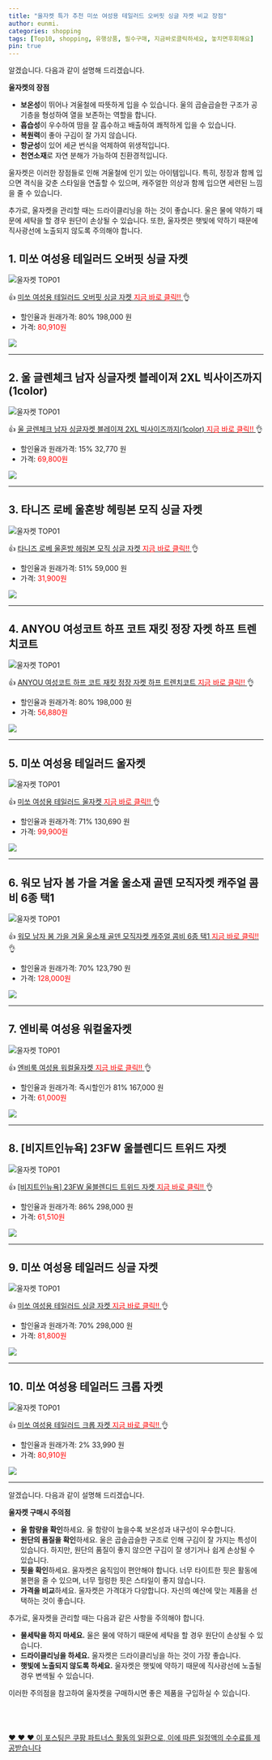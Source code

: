 ```yaml
---
title: "울자켓 특가 추천 미쏘 여성용 테일러드 오버핏 싱글 자켓 비교 장점"
author: eunmi.
categories: shopping
tags: [Top10, shopping, 유행상품, 필수구매, 지금바로클릭하세요, 놓치면후회해요]
pin: true
---
```

알겠습니다. 다음과 같이 설명해 드리겠습니다.

**울자켓의 장점**

* **보온성**이 뛰어나 겨울철에 따뜻하게 입을 수 있습니다. 울의 곱슬곱슬한 구조가 공기층을 형성하여 열을 보존하는 역할을 합니다.
* **흡습성**이 우수하여 땀을 잘 흡수하고 배출하여 쾌적하게 입을 수 있습니다.
* **복원력**이 좋아 구김이 잘 가지 않습니다.
* **항균성**이 있어 세균 번식을 억제하여 위생적입니다.
* **천연소재**로 자연 분해가 가능하여 친환경적입니다.

울자켓은 이러한 장점들로 인해 겨울철에 인기 있는 아이템입니다. 특히, 정장과 함께 입으면 격식을 갖춘 스타일을 연출할 수 있으며, 캐주얼한 의상과 함께 입으면 세련된 느낌을 줄 수 있습니다.

추가로, 울자켓을 관리할 때는 드라이클리닝을 하는 것이 좋습니다. 울은 물에 약하기 때문에 세탁을 할 경우 원단이 손상될 수 있습니다. 또한, 울자켓은 햇빛에 약하기 때문에 직사광선에 노출되지 않도록 주의해야 합니다.

   

## 1. 미쏘 여성용 테일러드 오버핏 싱글 자켓

![울자켓 TOP01](https://thumbnail9.coupangcdn.com/thumbnails/remote/230x230ex/image/retail/images/6598371598586582-9f59991e-59ab-4bd1-9b66-a88ac826e6fa.jpg)


👍 [미쏘 여성용 테일러드 오버핏 싱글 자켓 <font color=red> 지금 바로 클릭!! </font> ](https://link.coupang.com/re/AFFSDP?lptag=AF3617701&subid=GithubCoopas&pageKey=7074725677&traceid=V0-153&itemId=17580753317&vendorItemId=84747358588) 👌 


- 할인율과 원래가격: 80%  198,000   원
- 가격: <span style='color:red'>80,910원</span>

[![](/discount_price.png)](https://link.coupang.com/re/AFFSDP?lptag=AF3617701&subid=GithubCoopas&pageKey=7074725677&traceid=V0-153&itemId=17580753317&vendorItemId=84747358588)

---


   

## 2. 울 글렌체크 남자 싱글자켓 블레이져 2XL 빅사이즈까지(1color)

![울자켓 TOP01](https://thumbnail9.coupangcdn.com/thumbnails/remote/230x230ex/image/vendor_inventory/5906/d10843f14c51044d2d98b5478c03dd5fc4af86276c292480a91cd7baea00.jpg)


👍 [울 글렌체크 남자 싱글자켓 블레이져 2XL 빅사이즈까지(1color) <font color=red> 지금 바로 클릭!! </font> ](https://link.coupang.com/re/AFFSDP?lptag=AF3617701&subid=GithubCoopas&pageKey=6714261965&traceid=V0-153&itemId=15597398530&vendorItemId=86626834561) 👌 


- 할인율과 원래가격: 15%  32,770   원
- 가격: <span style='color:red'>69,800원</span>

[![](/discount_price.png)](https://link.coupang.com/re/AFFSDP?lptag=AF3617701&subid=GithubCoopas&pageKey=6714261965&traceid=V0-153&itemId=15597398530&vendorItemId=86626834561)

---


   

## 3. 타니즈 로베 울혼방 헤링본 모직 싱글 자켓

![울자켓 TOP01](https://thumbnail10.coupangcdn.com/thumbnails/remote/230x230ex/image/vendor_inventory/f36d/821f7b32c10c5e11eadace74d9a4ffb9dd51c83d2818606fb876c47b47f0.jpg)


👍 [타니즈 로베 울혼방 헤링본 모직 싱글 자켓 <font color=red> 지금 바로 클릭!! </font> ](https://link.coupang.com/re/AFFSDP?lptag=AF3617701&subid=GithubCoopas&pageKey=7025018789&traceid=V0-153&itemId=17316888741&vendorItemId=84487655620) 👌 


- 할인율과 원래가격: 51%  59,000   원
- 가격: <span style='color:red'>31,900원</span>

[![](/discount_price.png)](https://link.coupang.com/re/AFFSDP?lptag=AF3617701&subid=GithubCoopas&pageKey=7025018789&traceid=V0-153&itemId=17316888741&vendorItemId=84487655620)

---


   

## 4. ANYOU 여성코트 하프 코트 재킷 정장 자켓 하프 트렌치코트

![울자켓 TOP01](https://thumbnail6.coupangcdn.com/thumbnails/remote/230x230ex/image/vendor_inventory/23e2/7a45234df7e33b1aee32a8920f4879f7b0ad7106cc045f643764aea1ed43.jpg)


👍 [ANYOU 여성코트 하프 코트 재킷 정장 자켓 하프 트렌치코트 <font color=red> 지금 바로 클릭!! </font> ](https://link.coupang.com/re/AFFSDP?lptag=AF3617701&subid=GithubCoopas&pageKey=7501363246&traceid=V0-153&itemId=19636799305&vendorItemId=86743093935) 👌 


- 할인율과 원래가격: 80%  198,000   원
- 가격: <span style='color:red'>56,880원</span>

[![](/discount_price.png)](https://link.coupang.com/re/AFFSDP?lptag=AF3617701&subid=GithubCoopas&pageKey=7501363246&traceid=V0-153&itemId=19636799305&vendorItemId=86743093935)

---


   

## 5. 미쏘 여성용 테일러드 울자켓

![울자켓 TOP01](https://thumbnail8.coupangcdn.com/thumbnails/remote/230x230ex/image/retail/images/2023/08/18/10/1/16ad645b-4538-4e7a-b122-d26a8edc6e9f.jpg)


👍 [미쏘 여성용 테일러드 울자켓 <font color=red> 지금 바로 클릭!! </font> ](https://link.coupang.com/re/AFFSDP?lptag=AF3617701&subid=GithubCoopas&pageKey=7538566328&traceid=V0-153&itemId=19811643810&vendorItemId=86913774812) 👌 


- 할인율과 원래가격: 71%  130,690   원
- 가격: <span style='color:red'>99,900원</span>

[![](/discount_price.png)](https://link.coupang.com/re/AFFSDP?lptag=AF3617701&subid=GithubCoopas&pageKey=7538566328&traceid=V0-153&itemId=19811643810&vendorItemId=86913774812)

---


   

## 6. 워모 남자 봄 가을 겨울 울소재 골덴 모직자켓 캐주얼 콤비 6종 택1

![울자켓 TOP01](https://thumbnail7.coupangcdn.com/thumbnails/remote/230x230ex/image/vendor_inventory/832f/576d9587e33fd875eba73158d20090141b0fe118d06a51b58c6c2f6c5946.jpeg)


👍 [워모 남자 봄 가을 겨울 울소재 골덴 모직자켓 캐주얼 콤비 6종 택1 <font color=red> 지금 바로 클릭!! </font> ](https://link.coupang.com/re/AFFSDP?lptag=AF3617701&subid=GithubCoopas&pageKey=7648921645&traceid=V0-153&itemId=20346512586&vendorItemId=87431145183) 👌 


- 할인율과 원래가격: 70%  123,790   원
- 가격: <span style='color:red'>128,000원</span>

[![](/discount_price.png)](https://link.coupang.com/re/AFFSDP?lptag=AF3617701&subid=GithubCoopas&pageKey=7648921645&traceid=V0-153&itemId=20346512586&vendorItemId=87431145183)

---


   

## 7. 엔비룩 여성용 워컬울자켓

![울자켓 TOP01](https://thumbnail8.coupangcdn.com/thumbnails/remote/230x230ex/image/rs_quotation_api/tvfpiyoa/b24fb5b91e764baa93091dc08f9e4172.jpg)


👍 [엔비룩 여성용 워컬울자켓 <font color=red> 지금 바로 클릭!! </font> ](https://link.coupang.com/re/AFFSDP?lptag=AF3617701&subid=GithubCoopas&pageKey=6919249169&traceid=V0-153&itemId=16702815392&vendorItemId=83885326662) 👌 


- 할인율과 원래가격: 즉시할인가 81%  167,000   원
- 가격: <span style='color:red'>61,000원</span>

[![](/discount_price.png)](https://link.coupang.com/re/AFFSDP?lptag=AF3617701&subid=GithubCoopas&pageKey=6919249169&traceid=V0-153&itemId=16702815392&vendorItemId=83885326662)

---


   

## 8. [비지트인뉴욕] 23FW 울블렌디드 트위드 자켓

![울자켓 TOP01](https://thumbnail8.coupangcdn.com/thumbnails/remote/230x230ex/image/vendor_inventory/b669/a43c4e940bc17ce5abb9b17ba77f139994fee527b846c1599d75524a9886.jpg)


👍 [[비지트인뉴욕] 23FW 울블렌디드 트위드 자켓 <font color=red> 지금 바로 클릭!! </font> ](https://link.coupang.com/re/AFFSDP?lptag=AF3617701&subid=GithubCoopas&pageKey=7543956644&traceid=V0-153&itemId=19838169615&vendorItemId=87513328793) 👌 


- 할인율과 원래가격: 86%  298,000   원
- 가격: <span style='color:red'>61,510원</span>

[![](/discount_price.png)](https://link.coupang.com/re/AFFSDP?lptag=AF3617701&subid=GithubCoopas&pageKey=7543956644&traceid=V0-153&itemId=19838169615&vendorItemId=87513328793)

---


   

## 9. 미쏘 여성용 테일러드 싱글 자켓

![울자켓 TOP01](https://thumbnail10.coupangcdn.com/thumbnails/remote/230x230ex/image/rs_quotation_api/5ewbdbdb/8aa06e6e0b034815b12b5c56080fdc22.jpg)


👍 [미쏘 여성용 테일러드 싱글 자켓 <font color=red> 지금 바로 클릭!! </font> ](https://link.coupang.com/re/AFFSDP?lptag=AF3617701&subid=GithubCoopas&pageKey=7534851983&traceid=V0-153&itemId=19793220566&vendorItemId=86895750101) 👌 


- 할인율과 원래가격: 70%  298,000   원
- 가격: <span style='color:red'>81,800원</span>

[![](/discount_price.png)](https://link.coupang.com/re/AFFSDP?lptag=AF3617701&subid=GithubCoopas&pageKey=7534851983&traceid=V0-153&itemId=19793220566&vendorItemId=86895750101)

---


   

## 10. 미쏘 여성용 테일러드 크롭 자켓

![울자켓 TOP01](https://thumbnail6.coupangcdn.com/thumbnails/remote/230x230ex/image/rs_quotation_api/eei9saot/bd7fc684315941a8893a8a8695c448fe.jpg)


👍 [미쏘 여성용 테일러드 크롭 자켓 <font color=red> 지금 바로 클릭!! </font> ](https://link.coupang.com/re/AFFSDP?lptag=AF3617701&subid=GithubCoopas&pageKey=7219588407&traceid=V0-153&itemId=18291642141&vendorItemId=85437340456) 👌 


- 할인율과 원래가격: 2%  33,990   원
- 가격: <span style='color:red'>80,910원</span>

[![](/discount_price.png)](https://link.coupang.com/re/AFFSDP?lptag=AF3617701&subid=GithubCoopas&pageKey=7219588407&traceid=V0-153&itemId=18291642141&vendorItemId=85437340456)

---
알겠습니다. 다음과 같이 설명해 드리겠습니다.

**울자켓 구매시 주의점**

* **울 함량을 확인**하세요. 울 함량이 높을수록 보온성과 내구성이 우수합니다.
* **원단의 품질을 확인**하세요. 울은 곱슬곱슬한 구조로 인해 구김이 잘 가지는 특성이 있습니다. 하지만, 원단의 품질이 좋지 않으면 구김이 잘 생기거나 쉽게 손상될 수 있습니다.
* **핏을 확인**하세요. 울자켓은 움직임이 편안해야 합니다. 너무 타이트한 핏은 활동에 불편을 줄 수 있으며, 너무 헐렁한 핏은 스타일이 좋지 않습니다.
* **가격을 비교**하세요. 울자켓은 가격대가 다양합니다. 자신의 예산에 맞는 제품을 선택하는 것이 좋습니다.

추가로, 울자켓을 관리할 때는 다음과 같은 사항을 주의해야 합니다.

* **물세탁을 하지 마세요.** 울은 물에 약하기 때문에 세탁을 할 경우 원단이 손상될 수 있습니다.
* **드라이클리닝을 하세요.** 울자켓은 드라이클리닝을 하는 것이 가장 좋습니다.
* **햇빛에 노출되지 않도록 하세요.** 울자켓은 햇빛에 약하기 때문에 직사광선에 노출될 경우 변색될 수 있습니다.

이러한 주의점을 참고하여 울자켓을 구매하시면 좋은 제품을 구입하실 수 있습니다.<br><br><br><br><br> [ ❤ ❤ ❤ 이 포스팅은 쿠팡 파트너스 활동의 일환으로, 이에 따른 일정액의 수수료를 제공받습니다](https://link.coupang.com/a/bcEFyh)